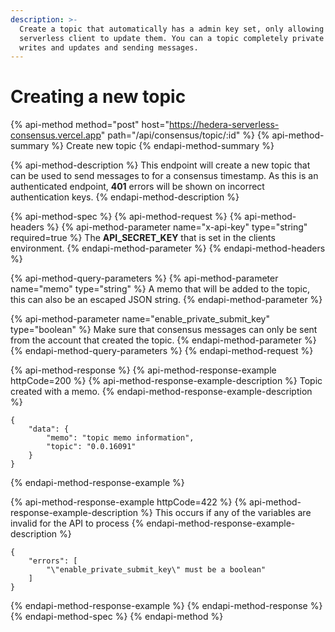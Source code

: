```yaml
---
description: >-
  Create a topic that automatically has a admin key set, only allowing for the
  serverless client to update them. You can a topic completely private for
  writes and updates and sending messages.
---
```


# Creating a new topic

{% api-method method="post" host="https://hedera-serverless-consensus.vercel.app" path="/api/consensus/topic/:id" %}
{% api-method-summary %}
Create new topic
{% endapi-method-summary %}

{% api-method-description %}
This endpoint will create a new topic that can be used to send messages to for a consensus timestamp. As this is an authenticated endpoint, **401** errors will be shown on incorrect authentication keys.
{% endapi-method-description %}

{% api-method-spec %}
{% api-method-request %}
{% api-method-headers %}
{% api-method-parameter name="x-api-key" type="string" required=true %}
The **API\_SECRET\_KEY** that is set in the clients environment.
{% endapi-method-parameter %}
{% endapi-method-headers %}

{% api-method-query-parameters %}
{% api-method-parameter name="memo" type="string" %}
A memo that will be added to the topic, this can also be an escaped JSON string.
{% endapi-method-parameter %}

{% api-method-parameter name="enable\_private\_submit\_key" type="boolean" %}
Make sure that consensus messages can only be sent from the account that created the topic.
{% endapi-method-parameter %}
{% endapi-method-query-parameters %}
{% endapi-method-request %}

{% api-method-response %}
{% api-method-response-example httpCode=200 %}
{% api-method-response-example-description %}
Topic created with a memo.
{% endapi-method-response-example-description %}

```
{
    "data": {
        "memo": "topic memo information",
        "topic": "0.0.16091"
    }
}
```
{% endapi-method-response-example %}

{% api-method-response-example httpCode=422 %}
{% api-method-response-example-description %}
This occurs if any of the variables are invalid for the API to process
{% endapi-method-response-example-description %}

```
{
    "errors": [
        "\"enable_private_submit_key\" must be a boolean"
    ]
}
```
{% endapi-method-response-example %}
{% endapi-method-response %}
{% endapi-method-spec %}
{% endapi-method %}



